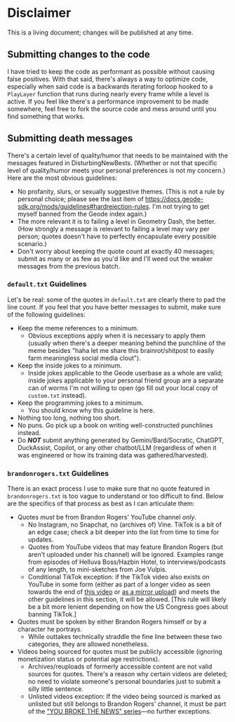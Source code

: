 # Disclaimer
This is a living document; changes will be published at any time.
## Submitting changes to the code
I have tried to keep the code as performant as possible without causing false positives. With that said, there's always a way to optimize code, especially when said code is a backwards iterating forloop hooked to a `PlayLayer` function that runs during nearly every frame while a level is active. If you feel like there's a performance improvement to be made somewhere, feel free to fork the source code and mess around until you find something that works.
## Submitting death messages
There's a certain level of quality/humor that needs to be maintained with the messages featured in DisturbingNewBests. (Whether or not that specific level of quality/humor meets your personal preferences is not my concern.)
Here are the most obvious guidelines:
- No profanity, slurs, or sexually suggestive themes. (This is not a rule by personal choice; please see the last item of https://docs.geode-sdk.org/mods/guidelines#hardrejection-rules. I'm not trying to get myself banned from the Geode index again.)
- The more relevant it is to failing a level in Geometry Dash, the better. (How strongly a message is relevant to failing a level may vary per person; quotes doesn't have to perfectly encapsulate every possible scenario.)
- Don't worry about keeping the quote count at exactly 40 messages; submit as many or as few as you'd like and I'll weed out the weaker messages from the previous batch.
### `default.txt` Guidelines
Let's be real: some of the quotes in `default.txt` are clearly there to pad the line count. If you feel that you have better messages to submit, make sure of the following guidelines:
- Keep the meme references to a minimum.
    - Obvious exceptions apply when it is necessary to apply them (usually when there's a deeper meaning behind the punchline of the meme besides "haha let me share this brainrot/shitpost to easily farm meaningless social media clout").
- Keep the inside jokes to a minimum.
    - Inside jokes applicable to the Geode userbase as a whole are valid; inside jokes applicable to your personal friend group are a separate can of worms I'm not willing to open (go fill out your local copy of `custom.txt` instead).
- Keep the programming jokes to a minimum.
    - You should know why this guideline is here.
- Nothing too long, nothing too short.
- No puns. Go pick up a book on writing well-constructed punchlines instead.
- Do ***NOT*** submit anything generated by Gemini/Bard/Socratic, ChatGPT, DuckAssist, Copilot, or any other chatbot/LLM (regardless of when it was engineered or how its training data was gathered/harvested).
### `brandonrogers.txt` Guidelines
There is an exact process I use to make sure that no quote featured in `brandonrogers.txt` is too vague to understand or too difficult to find. Below are the specifics of that process as best as I can articulate them:
- Quotes *must* be from Brandon Rogers' YouTube channel *only*.
    - No Instagram, no Snapchat, no (archives of) Vine. TikTok is a bit of an edge case; check a bit deeper into the list from time to time for updates.
    - Quotes from YouTube videos that may feature Brandon Rogers (but aren't uploaded under his channel) will be ignored. Examples range from episodes of Helluva Boss/Hazbin Hotel, to interviews/podcasts of any length, to mini-sketches from Joe Vulpis.
    - Conditional TikTok exception: if the TikTok video also exists on YouTube in some form (either as part of a longer video as seen towards the end of [this video](https://www.youtube.com/watch?v=bfJspgtK8r4) or [as a mirror upload](https://www.youtube.com/watch?v=ckvNvjWsD7w)) and meets the other guidelines in this section, it will be allowed. [This rule will likely be a bit more lenient depending on how the US Congress goes about banning TikTok.]
- Quotes must be spoken by either Brandon Rogers himself or by a character he portrays.
    - While outtakes technically straddle the fine line between these two categories, they are allowed nonetheless.
- Videos being sourced for quotes must be publicly accessible (ignoring monetization status or potential age restrictions).
    - Archives/reuploads of formerly accessible content are not valid sources for quotes. There's a reason why certain videos are deleted; no need to violate someone's personal boundaries just to submit a silly little sentence.
    - Unlisted videos exception: If the video being sourced is marked as unlisted but still belongs to Brandon Rogers' channel, it must be part of the ["YOU BROKE THE NEWS" series](https://www.youtube.com/watch?v=BiC9gh5C5w0)—no further exceptions.
